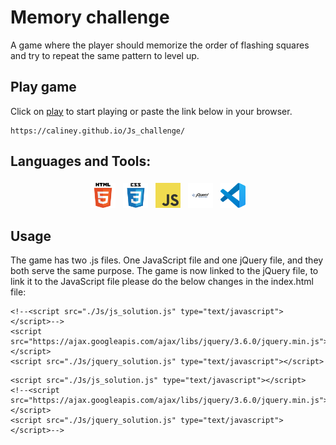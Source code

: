 # Memory challenge

A game where the player should memorize the order of flashing squares and try to repeat the same pattern to level up.

## Play game

Click on [play](https://caliney.github.io/Js_challenge/) to start playing or paste the link below in your browser.

```
https://caliney.github.io/Js_challenge/
```
## Languages and Tools:
<p align="center">
<img src="https://raw.githubusercontent.com/github/explore/80688e429a7d4ef2fca1e82350fe8e3517d3494d/topics/html/html.png" alt="HTML" height="40" style="vertical-align:top; margin:4px">
<img src="https://raw.githubusercontent.com/github/explore/80688e429a7d4ef2fca1e82350fe8e3517d3494d/topics/css/css.png" alt="CSS" height="40" style="vertical-align:top; margin:4px">
<img src="https://raw.githubusercontent.com/github/explore/80688e429a7d4ef2fca1e82350fe8e3517d3494d/topics/javascript/javascript.png" alt="Javascript" height="40" style="vertical-align:top; margin:4px">
<img src="https://raw.githubusercontent.com/github/explore/80688e429a7d4ef2fca1e82350fe8e3517d3494d/topics/jquery/jquery.png" alt="jquery" height="40" style="vertical-align:top; margin:4px">
<img src="https://raw.githubusercontent.com/github/explore/80688e429a7d4ef2fca1e82350fe8e3517d3494d/topics/visual-studio-code/visual-studio-code.png" alt="VS Code" height="40" style="vertical-align:top; margin:4px">
</p>

## Usage
The game has two .js files. One JavaScript file and one jQuery file, and they both serve the same purpose.
The game is now linked to the jQuery file, to link it to the JavaScript file please do the below changes in the index.html file:

```
<!--<script src="./Js/js_solution.js" type="text/javascript"></script>-->
<script src="https://ajax.googleapis.com/ajax/libs/jquery/3.6.0/jquery.min.js"></script>
<script src="./Js/jquery_solution.js" type="text/javascript"></script>

```
```
<script src="./Js/js_solution.js" type="text/javascript"></script>
<!--<script src="https://ajax.googleapis.com/ajax/libs/jquery/3.6.0/jquery.min.js"></script>
<script src="./Js/jquery_solution.js" type="text/javascript"></script>-->
